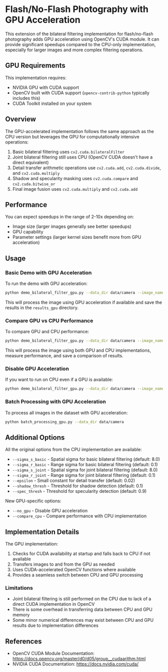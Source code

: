 # Flash/No-Flash Photography with GPU Acceleration

This extension of the bilateral filtering implementation for flash/no-flash photography adds GPU acceleration using OpenCV's CUDA module. It can provide significant speedups compared to the CPU-only implementation, especially for larger images and more complex filtering operations.

## GPU Requirements

This implementation requires:
- NVIDIA GPU with CUDA support
- OpenCV built with CUDA support (`opencv-contrib-python` typically includes this)
- CUDA Toolkit installed on your system

## Overview

The GPU-accelerated implementation follows the same approach as the CPU version but leverages the GPU for computationally intensive operations:

1. Basic bilateral filtering uses `cv2.cuda.bilateralFilter`
2. Joint bilateral filtering still uses CPU (OpenCV CUDA doesn't have a direct equivalent)
3. Detail transfer arithmetic operations use `cv2.cuda.add`, `cv2.cuda.divide`, and `cv2.cuda.multiply`
4. Shadow and specularity masking uses `cv2.cuda.compare` and `cv2.cuda.bitwise_or`
5. Final image fusion uses `cv2.cuda.multiply` and `cv2.cuda.add`

## Performance

You can expect speedups in the range of 2-10x depending on:
- Image size (larger images generally see better speedups)
- GPU capability
- Parameter settings (larger kernel sizes benefit more from GPU acceleration)

## Usage

### Basic Demo with GPU Acceleration

To run the demo with GPU acceleration:

```bash
python demo_bilateral_filter_gpu.py --data_dir data/camera --image_name cave-flash.jpg
```

This will process the image using GPU acceleration if available and save the results in the `results_gpu` directory.

### Compare GPU vs CPU Performance

To compare GPU and CPU performance:

```bash
python demo_bilateral_filter_gpu.py --data_dir data/camera --image_name cave-flash.jpg --compare_cpu
```

This will process the image using both GPU and CPU implementations, measure performance, and save a comparison of results.

### Disable GPU Acceleration

If you want to run on CPU even if a GPU is available:

```bash
python demo_bilateral_filter_gpu.py --data_dir data/camera --image_name cave-flash.jpg --no_gpu
```

### Batch Processing with GPU Acceleration

To process all images in the dataset with GPU acceleration:

```bash
python batch_processing_gpu.py --data_dir data/camera
```

## Additional Options

All the original options from the CPU implementation are available:

- `--sigma_s_basic` - Spatial sigma for basic bilateral filtering (default: 8.0)
- `--sigma_r_basic` - Range sigma for basic bilateral filtering (default: 0.1)
- `--sigma_s_joint` - Spatial sigma for joint bilateral filtering (default: 8.0)
- `--sigma_r_joint` - Range sigma for joint bilateral filtering (default: 0.1)
- `--epsilon` - Small constant for detail transfer (default: 0.02)
- `--shadow_thresh` - Threshold for shadow detection (default: 0.1)
- `--spec_thresh` - Threshold for specularity detection (default: 0.9)

New GPU-specific options:
- `--no_gpu` - Disable GPU acceleration
- `--compare_cpu` - Compare performance with CPU implementation

## Implementation Details

The GPU implementation:

1. Checks for CUDA availability at startup and falls back to CPU if not available
2. Transfers images to and from the GPU as needed
3. Uses CUDA-accelerated OpenCV functions where available
4. Provides a seamless switch between CPU and GPU processing

### Limitations

- Joint bilateral filtering is still performed on the CPU due to lack of a direct CUDA implementation in OpenCV
- There is some overhead in transferring data between CPU and GPU memory
- Some minor numerical differences may exist between CPU and GPU results due to implementation differences

## References

- OpenCV CUDA Module Documentation: https://docs.opencv.org/master/d0/d05/group__cudaarithm.html
- NVIDIA CUDA Documentation: https://docs.nvidia.com/cuda/ 